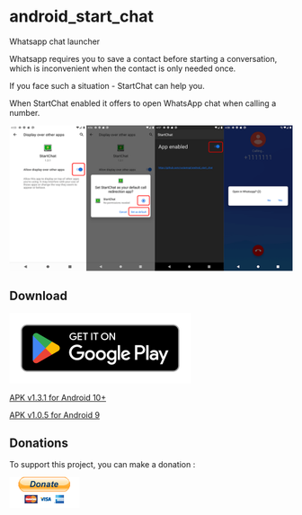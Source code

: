 # android_start_chat

Whatsapp chat launcher 

Whatsapp requires you to save a contact before starting a conversation, which is inconvenient when the contact is only needed once.

If you face such a situation - StartChat can help you.

When StartChat  enabled it offers to open WhatsApp chat when calling a number.


 ![screenshots](https://github.com/rustamspl/android_start_chat/blob/master/img/screen.png)

## Download

[![Google Play](https://github.com/rustamspl/android_start_chat/blob/master/img/googleplay1.png)](https://play.google.com/store/apps/details?id=rustamspl.github.io.startchat)


[APK v1.3.1 for Android 10+](https://github.com/rustamspl/android_start_chat/releases/download/1.3.1/StartChat_1.3.1.apk)

[APK v1.0.5 for Android 9](https://github.com/rustamspl/android_start_chat/releases/download/1.0.5/startchat.apk)


## Donations
To support this project, you can make a donation :  

[![paypal](https://github.com/rustamspl/android_start_chat/blob/master/img/paypal_btn_donate.gif)](https://paypal.me/rustamspl)